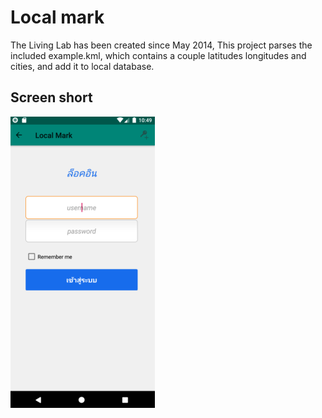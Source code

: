 # Local mark

The Living Lab has been created since May 2014, This project parses the included example.kml, which contains a couple latitudes longitudes and cities, and add it to local database.

## Screen short

![login_screen](https://github.com/kiwsan/local-mark/blob/master/screenshot_1566402568.png)

